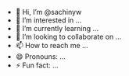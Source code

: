 - 👋 Hi, I’m @sachinyw
- 👀 I’m interested in ...
- 🌱 I’m currently learning ...
- 💞️ I’m looking to collaborate on ...
- 📫 How to reach me ...
- 😄 Pronouns: ...
- ⚡ Fun fact: ...

<!---
sachinyw/sachinyw is a ✨ special ✨ repository because its `README.md` (this file) appears on your GitHub profile.
You can click the Preview link to take a look at your changes.
--->
